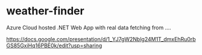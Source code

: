 # weather-finder
Azure Cloud hosted .NET Web App with real data fetching from ....


https://docs.google.com/presentation/d/1_YJ7gW2Nblg24M1T_dmxEhRu0rbGS85GxiHq16PBE0k/edit?usp=sharing
